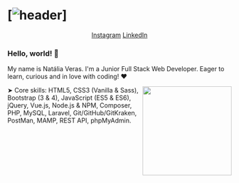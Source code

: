 # [![header](https://i.pinimg.com/originals/bc/87/e5/bc87e5124f8d2cfe810d403adc96ad01.gif)]

<p align='center'>
<a href="https://www.instagram.com/nataliavrs/">Instagram</a>
<a href="https://www.linkedin.com/in/nataliaveras/">LinkedIn</a>
</p>




### Hello, world! 👋

My name is Natália Veras. I'm a Junior Full Stack Web Developer. Eager to learn, curious and in love with coding! &hearts;

<p>
  <a href="#"><img width="200" align='right' src="https://cdn.dribbble.com/users/1708950/screenshots/4188877/developer_med.gif"></a>
</p>

➤ Core skills: HTML5, CSS3 (Vanilla & Sass), Bootstrap (3 & 4), JavaScript (ES5 & ES6), jQuery, Vue.js, Node.js & NPM, Composer, PHP, MySQL, Laravel, Git/GitHub/GitKraken, PostMan, MAMP, REST API, phpMyAdmin.
